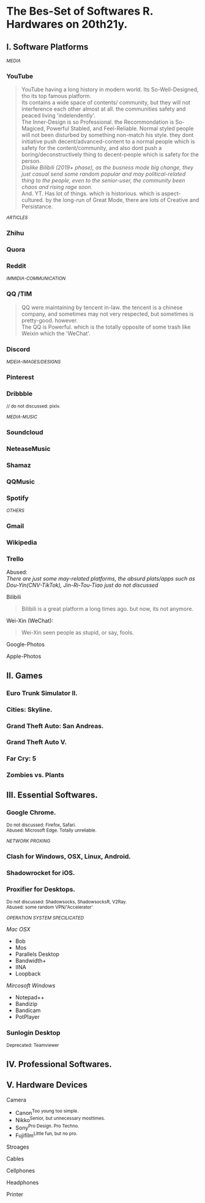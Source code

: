
# The Bes-Set of Softwares R. Hardwares on 20th21y.

## I. Software Platforms

<small>*MEDIA*</small>

### YouTube
> YouTube having a long history in modern world. Its So-Well-Designed, tho its top famous platform.  
> Its contains a wide space of contents/ community, but they will not interference each other almost at all. the communities safety and peaced living 'indelendently'.  
> The Inner-Design is so Professional. the Recommondation is So-Magiced, Powerful Stabled, and Feel-Reliable. Normal styled people will not been disturbed by something non-match his style. they dont initiative push decent/advanced-content to a normal people which is safety for the content/community, and also dont push a boring/deconstructively thing to decent-people which is safety for the person.  
> *Dislike Bilibili (2019+ phase), as the busness mode big change, they just casual send some random popular and may political-related thing to the people, even to the senior-user, the community been chaos and rising rage soon.*  
> And. YT. Has lot of things. which is historious. which is aspect-cultured. by the long-run of Great Mode, there are lots of Creative and Persistance.


<small>*ARTICLES*</small>

### Zhihu

### Quora

### Reddit


<small>*IMMIDIA-COMMUNICATION*</small>

### QQ /TIM
> QQ were maintaining by tencent in-law. the tencent is a chinese company, and sometimes may not very respected, but sometimes is pretty-good. however.  
> The QQ is Powerful. which is the totally opposite of some trash like Weixin which the 'WeChat'.

### Discord

<small>*MDEIA-IMAGES/DESIGNS*</small>

### Pinterest

### Dribbble

<sub>// do not discussed: pixiv.</sub>

<small>*MEDIA-MUSIC*</small>

### Soundcloud

### NeteaseMusic

### Shamaz

### QQMusic

### Spotify

<small>*OTHERS*</small>

### Gmail

### Wikipedia

### Trello

Abused:  
*There are just some may-related platforms, the absurd plats/apps such as Dou-Yin(CNV-TikTok), Jin-Ri-Tou-Tiao just do not discussed*

Bilibili
> Bilibili is a great platform a long times ago. but now, its not anymore.

Wei-Xin (WeChat):
> Wei-Xin seen people as stupid, or say, fools. 

Google-Photos

Apple-Photos



## II. Games

### Euro Trunk Simulator II.

### Cities: Skyline.

### Grand Theft Auto: San Andreas.

### Grand Theft Auto V.

### Far Cry: 5

### Zombies vs. Plants

## III. Essential Softwares.

### Google Chrome.

<small>Do not discussed: Firefox, Safari.</small>  
<small>Abused: Microsoft Edge. Totally unreliable.</small>

<small>*NETWORK PROXING*</small>

### Clash for Windows, OSX, Linux, Android.

### Shadowrocket for iOS.

### Proxifier for Desktops.

<small>Do not discussed: Shadowsocks, ShadowsocksR, V2Ray.</small>  
<small>Abused: some random VPN/'Accelerator'</small>

<small>*OPERATION SYSTEM SPECILICATED*</small>  

*Mac OSX*  
- Bob
- Mos
- Parallels Desktop
- Bandwidth+
- IINA
- Loopback

*Mircosoft Windows*  
- Notepad++
- Bandizip
- Bandicam
- PotPlayer


### Sunlogin Desktop

<small>Deprecated: Teamviewer</small>


## IV. Professional Softwares.



## V. Hardware Devices

Camera

- Canon<sup>Too young too simple.</sup>
- Nikko<sup>Senior, but unnecessary mosttimes.</sup> 
- Sony<sup>Pro Design. Pro Techno.</sup> 
- Fujifilm<sup>Little fun, but no pro.</sup>



Stroages

Cables

Cellphones

Headphones

Printer